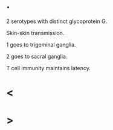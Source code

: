 # .

2 serotypes with distinct glycoprotein G.

Skin-skin transmission.

1 goes to trigeminal ganglia.

2 goes to sacral ganglia.

T cell immunity maintains latency.

# <

# >
